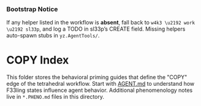 ### Bootstrap Notice
If any helper listed in the workflow is **absent**, fall back to
`w4k3 \u2192 work \u2192 sl33p`, and log a TODO in sl33p’s CREATE field.
Missing helpers auto-spawn stubs in `yz.AgentTools/`.

# COPY Index

This folder stores the behavioral priming guides that define the "COPY" edge of
the tetrahedral workflow. Start with [AGENT.md](./AGENT.md) to understand how
F33ling states influence agent behavior. Additional phenomenology notes live in
`*.PHENO.md` files in this directory.


